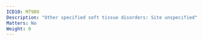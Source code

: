 ```yaml
---
ICD10: M7989
Description: "Other specified soft tissue disorders: Site unspecified"
Matters: No
Weight: 0
---
```

